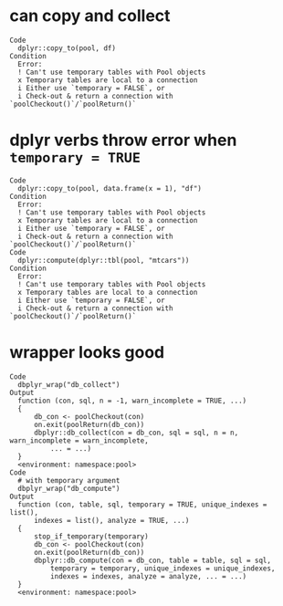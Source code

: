 # can copy and collect

    Code
      dplyr::copy_to(pool, df)
    Condition
      Error:
      ! Can't use temporary tables with Pool objects
      x Temporary tables are local to a connection
      i Either use `temporary = FALSE`, or
      i Check-out & return a connection with `poolCheckout()`/`poolReturn()`

# dplyr verbs throw error when `temporary = TRUE`

    Code
      dplyr::copy_to(pool, data.frame(x = 1), "df")
    Condition
      Error:
      ! Can't use temporary tables with Pool objects
      x Temporary tables are local to a connection
      i Either use `temporary = FALSE`, or
      i Check-out & return a connection with `poolCheckout()`/`poolReturn()`
    Code
      dplyr::compute(dplyr::tbl(pool, "mtcars"))
    Condition
      Error:
      ! Can't use temporary tables with Pool objects
      x Temporary tables are local to a connection
      i Either use `temporary = FALSE`, or
      i Check-out & return a connection with `poolCheckout()`/`poolReturn()`

# wrapper looks good

    Code
      dbplyr_wrap("db_collect")
    Output
      function (con, sql, n = -1, warn_incomplete = TRUE, ...) 
      {
          db_con <- poolCheckout(con)
          on.exit(poolReturn(db_con))
          dbplyr::db_collect(con = db_con, sql = sql, n = n, warn_incomplete = warn_incomplete, 
              ... = ...)
      }
      <environment: namespace:pool>
    Code
      # with temporary argument
      dbplyr_wrap("db_compute")
    Output
      function (con, table, sql, temporary = TRUE, unique_indexes = list(), 
          indexes = list(), analyze = TRUE, ...) 
      {
          stop_if_temporary(temporary)
          db_con <- poolCheckout(con)
          on.exit(poolReturn(db_con))
          dbplyr::db_compute(con = db_con, table = table, sql = sql, 
              temporary = temporary, unique_indexes = unique_indexes, 
              indexes = indexes, analyze = analyze, ... = ...)
      }
      <environment: namespace:pool>

